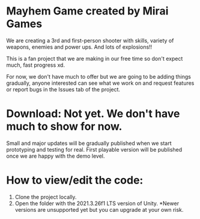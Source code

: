 # Mayhem Game created by Mirai Games
We are creating a 3rd and first-person shooter with skills, variety of weapons, enemies and power ups. And lots of explosions!!

This is a fan project that we are making in our free time so don't expect much, fast progress xd.

For now, we don't have much to offer but we are going to be adding things gradually, anyone interested can see what we work on and request features or report bugs in the Issues tab of the project.

# Download: Not yet. We don't have much to show for now.
Small and major updates will be gradually published when we start prototyping and testing for real.
First playable version will be published once we are happy with the demo level.

# How to view/edit the code:
1. Clone the project locally.
2. Open the folder with the 2021.3.26f1 LTS version of Unity.
*Newer versions are unsupported yet but you can upgrade at your own risk.
